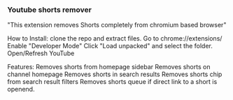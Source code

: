 ### Youtube shorts remover
"This extension removes Shorts completely from chromium based browser"

How to Install:
clone the repo and extract files.
Go to chrome://extensions/
Enable "Developer Mode"
Click "Load unpacked" and select the folder.
Open/Refresh YouTube


Features: 
Removes shorts from homepage sidebar
Removes shorts on channel homepage
Removes shorts in search results
Removes shorts chip from search result filters
Removes shorts queue if direct link to a short is openend.
